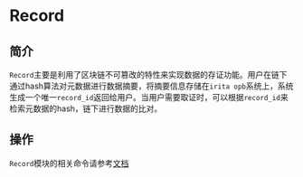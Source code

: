 # Record

## 简介

`Record`主要是利用了区块链不可篡改的特性来实现数据的存证功能。用户在链下通过hash算法对元数据进行数据摘要，将摘要信息存储在`irita opb`系统上，系统生成一个唯一`record_id`返回给用户。当用户需要取证时，可以根据`record_id`来检索元数据的hash，链下进行数据的比对。

## 操作

`Record`模块的相关命令请参考[文档](../cli-client/record.md)
